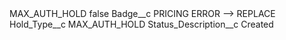 <?xml version="1.0" encoding="UTF-8"?>
<CustomMetadata xmlns="http://soap.sforce.com/2006/04/metadata" xmlns:xsi="http://www.w3.org/2001/XMLSchema-instance" xmlns:xsd="http://www.w3.org/2001/XMLSchema">
    <label>MAX_AUTH_HOLD</label>
    <protected>false</protected>
    <values>
        <field>Badge__c</field>
        <value xsi:type="xsd:string">PRICING ERROR --&gt; REPLACE</value>
    </values>
    <values>
        <field>Hold_Type__c</field>
        <value xsi:type="xsd:string">MAX_AUTH_HOLD</value>
    </values>
    <values>
        <field>Status_Description__c</field>
        <value xsi:type="xsd:string">Created</value>
    </values>
</CustomMetadata>
